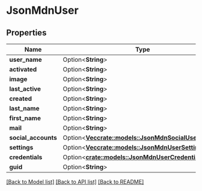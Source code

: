 # JsonMdnUser

## Properties

Name | Type | Description | Notes
------------ | ------------- | ------------- | -------------
**user_name** | Option<**String**> |  | [optional]
**activated** | Option<**String**> |  | [optional]
**image** | Option<**String**> |  | [optional]
**last_active** | Option<**String**> |  | [optional]
**created** | Option<**String**> |  | [optional]
**last_name** | Option<**String**> |  | [optional]
**first_name** | Option<**String**> |  | [optional]
**mail** | Option<**String**> |  | [optional]
**social_accounts** | Option<[**Vec<crate::models::JsonMdnSocialUserObject>**](json_MDN_SocialUserObject.md)> |  | [optional]
**settings** | Option<[**Vec<crate::models::JsonMdnUserSetting>**](json_MDN_UserSetting.md)> |  | [optional]
**credentials** | Option<[**crate::models::JsonMdnUserCredentials**](json_MDN_UserCredentials.md)> |  | [optional]
**guid** | Option<**String**> |  | [optional]

[[Back to Model list]](../README.md#documentation-for-models) [[Back to API list]](../README.md#documentation-for-api-endpoints) [[Back to README]](../README.md)


